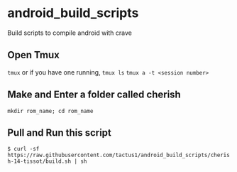 # android_build_scripts
Build scripts to compile android with crave

## Open Tmux

```tmux```
or if you have one running,
```tmux ls```
```tmux a -t <session number>```

## Make and Enter a folder called cherish
```mkdir rom_name; cd rom_name```

## Pull and Run this script
```$ curl -sf https://raw.githubusercontent.com/tactus1/android_build_scripts/cherish-14-tissot/build.sh | sh```
